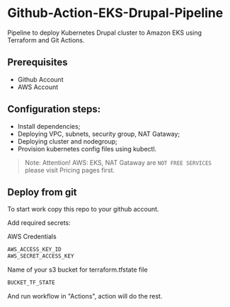 # Github-Action-EKS-Drupal-Pipeline
Pipeline to deploy Kubernetes Drupal cluster to Amazon EKS using Terraform and Git Actions.



## Prerequisites



- Github Account 
- AWS Account 



## Configuration steps:
- Install dependencies;
- Deploying VPC, subnets, security group, NAT Gataway;
- Deploying cluster and nodegroup;
- Provision kubernetes config files using kubectl.


> Note: Attention!
> AWS: EKS, NAT Gataway are `NOT FREE SERVICES` please visit Pricing pages first.


## Deploy from git


To start work copy this repo to your github account.

Add required secrets:

 AWS Credentials


```sh
AWS_ACCESS_KEY_ID
AWS_SECRET_ACCESS_KEY
```

Name of your s3 bucket for terraform.tfstate file


```sh
BUCKET_TF_STATE
```

And run workflow in "Actions", action will do the rest.
